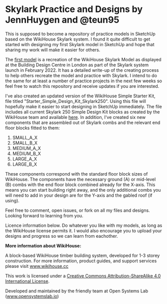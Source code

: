 # Skylark Practice and Designs by JennHuygen and @teun95
This is supposed to become a repository of practice models in SketchUp based on the WikiHouse Skylark system. I found it quite difficult to get started with designing my first Skylark model in SketchUp and hope that sharing my work will make it easier for others.

The <a href="https://github.com/JennHuygen/Skylark/tree/main/Sketchup%20Models/Building%20Centre%20London%20Model">first model</a> is a recreation of the WikiHouse Skylark Model as displayed at the Building Design Centre in London as part of the Skylark system launch in February 2022. It has a detailed write-up of the creating process to help others recreate the model and practice with Skylark. I intend to do the same for at least a number of practice projects in the next few weeks so feel free to watch this repository and receive updates if you are interested.

I've also created an updated version of the WikiHouse Simple Starter Kit, file titled "Starter_Simple_Design_Kit_Skylark250". Using this file will hopefully make it easier to start designing in SketchUp immediately. The file includes all current Skylark 250 Simple Design Kit blocks as created by the WikiHouse team and available <a href="https://www.wikihouse.cc/blocks">here</a>. In addition, I've created six new components that are assembled out of Skylark combs and the relevant end floor blocks fitted to them:
1. SMALL_A_X
2. SMALL_B_X
3. MEDIUM_A_X
4. MEDIUM_B_X
5. LARGE_A_X
6. LARGE_B_X

These components correspond with the standard floor block sizes of WikiHouse. The components have the necessary ground (A) or mid-level (B) combs with the end floor block combined already for the X-axis. This means you can start building right away, and the only additional combs you will need to add in your design are for the Y-axis and the gabled roof (if using).

Feel free to comment, open issues, or fork on all my files and designs. Looking forward to learning from you.

Licence information below. Do whatever you like with my models, as long as the WikiHouse license permits it. I would also encourage you to upload your designs and progress so we can learn from eachother.

**More information about WikiHouse:**

A block-based WikiHouse timber building system, developed for 1-3 storey construction.
For more information, product guides, and support services please visit www.wikihouse.cc

This work is licensed under a <a rel="license" href="http://creativecommons.org/licenses/by-sa/4.0/">Creative Commons Attribution-ShareAlike 4.0 International License</a>.


Developed and maintained by the friendly team at Open Systems Lab (www.opensystemslab.io)
